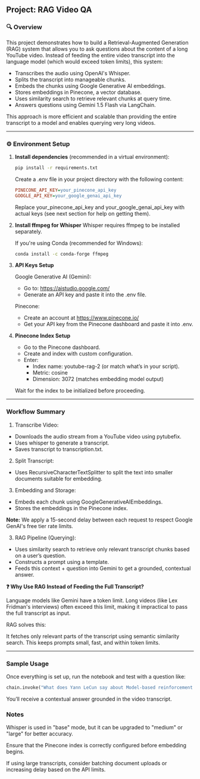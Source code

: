 ## Project: RAG Video QA

### 🔍 Overview

This project demonstrates how to build a Retrieval-Augmented Generation (RAG) system that allows you to ask questions about the content of a long YouTube video. Instead of feeding the entire video transcript into the language model (which would exceed token limits), this system:
- Transcribes the audio using OpenAI's Whisper.
- Splits the transcript into manageable chunks.
- Embeds the chunks using Google Generative AI embeddings.
- Stores embeddings in Pinecone, a vector database.
- Uses similarity search to retrieve relevant chunks at query time.
- Answers questions using Gemini 1.5 Flash via LangChain.

This approach is more efficient and scalable than providing the entire transcript to a model and enables querying very long videos.

---

### ⚙️ Environment Setup

1. **Install dependencies** (recommended in a virtual environment):

    ```bash
    pip install -r requirements.txt
    ```

    Create a .env file in your project directory with the following content:

    ```ini
    PINECONE_API_KEY=your_pinecone_api_key
    GOOGLE_API_KEY=your_google_genai_api_key
    ```

    Replace your_pinecone_api_key and your_google_genai_api_key with actual keys (see next section for help on getting them).

2. **Install ffmpeg for Whisper**
    Whisper requires ffmpeg to be installed separately.

    If you're using Conda (recommended for Windows):

    ```bash
    conda install -c conda-forge ffmpeg
    ```

3. **API Keys Setup**

    Google Generative AI (Gemini):

    * Go to: https://aistudio.google.com/
    * Generate an API key and paste it into the .env file.

    Pinecone:
    * Create an account at https://www.pinecone.io/
    * Get your API key from the Pinecone dashboard and paste it into .env.


4. **Pinecone Index Setup**

    * Go to the Pinecone dashboard.
    * Create and index with custom configuration.
    * Enter:
        * Index name: youtube-rag-2 (or match what’s in your script).
        * Metric: cosine
        * Dimension: 3072 (matches embedding model output)


    Wait for the index to be initialized before proceeding.

---

### Workflow Summary
1. Transcribe Video:
* Downloads the audio stream from a YouTube video using pytubefix.
* Uses whisper to generate a transcript.
* Saves transcript to transcription.txt.

2. Split Transcript:

* Uses RecursiveCharacterTextSplitter to split the text into smaller documents suitable for embedding.

3. Embedding and Storage:

* Embeds each chunk using GoogleGenerativeAIEmbeddings.
* Stores the embeddings in the Pinecone index.

**Note:** We apply a 15-second delay between each request to respect Google GenAI's free tier rate limits.

3. RAG Pipeline (Querying):

* Uses similarity search to retrieve only relevant transcript chunks based on a user’s question.
* Constructs a prompt using a template.
* Feeds this context + question into Gemini to get a grounded, contextual answer.


**❓ Why Use RAG Instead of Feeding the Full Transcript?**

Language models like Gemini have a token limit. Long videos (like Lex Fridman's interviews) often exceed this limit, making it impractical to pass the full transcript as input.

RAG solves this:

It fetches only relevant parts of the transcript using semantic similarity search. This keeps prompts small, fast, and within token limits.

---

### Sample Usage

Once everything is set up, run the notebook and test with a question like:

```python
chain.invoke("What does Yann LeCun say about Model-based reinforcement learning?")
```

You’ll receive a contextual answer grounded in the video transcript.

### Notes

Whisper is used in "base" mode, but it can be upgraded to "medium" or "large" for better accuracy.

Ensure that the Pinecone index is correctly configured before embedding begins.

If using large transcripts, consider batching document uploads or increasing delay based on the API limits.
